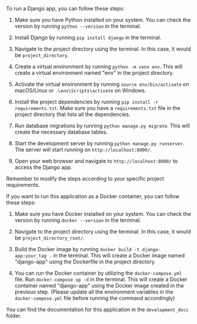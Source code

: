 To run a Django app, you can follow these steps:

1. Make sure you have Python installed on your system. You can check the version by running `python --version` in the terminal.

2. Install Django by running `pip install django` in the terminal.

3. Navigate to the project directory using the terminal. In this case, it would be `project_directory`.

4. Create a virtual environment by running `python -m venv env`. This will create a virtual environment named "env" in the project directory.

5. Activate the virtual environment by running `source env/bin/activate` on macOS/Linux or `.\env\Scripts\activate` on Windows.

6. Install the project dependencies by running `pip install -r requirements.txt`. Make sure you have a `requirements.txt` file in the project directory that lists all the dependencies.

7. Run database migrations by running `python manage.py migrate`. This will create the necessary database tables.

8. Start the development server by running `python manage.py runserver`. The server will start running on `http://localhost:8000/`.

9. Open your web browser and navigate to `http://localhost:8000/` to access the Django app.

Remember to modify the steps according to your specific project requirements.

If you want to run this application as a Docker container, you can follow these steps:

1. Make sure you have Docker installed on your system. You can check the version by running `docker --version` in the terminal.

2. Navigate to the project directory using the terminal. In this case, it would be `project_directory_root/`.

3. Build the Docker image by running `docker build -t django-app:your_tag .` in the terminal. This will create a Docker image named "django-app" using the Dockerfile in the project directory.

4. You can run the Docker container by utilizing the `docker-compose.yml` file. Run `docker-compose up -d` in the terminal. This will create a Docker container named "django-app" using the Docker image created in the previous step.
    (Please update all the environment variables in the `docker-compose.yml` file before running the command accordingly)

You can find the documentation for this application in the `development_docs` folder.
